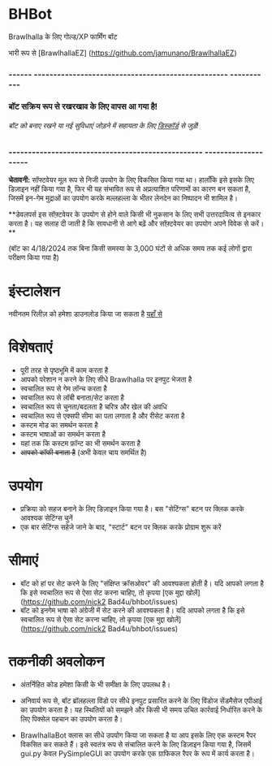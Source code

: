 # BHBot 

Brawlhalla के लिए गोल्ड/XP फार्मिंग बॉट 

भारी रूप से [BrawlhallaEZ] (https://github.com/jamunano/BrawlhallaEZ) 

### ------ -------------------------------------------------- ----------- 

### बॉट सक्रिय रूप से रखरखाव के लिए वापस आ गया है! 
###### बॉट को बनाए रखने या नई सुविधाएं जोड़ने में सहायता के लिए [डिस्कॉर्ड](https://discord.gg/2HDmuqqq9p "डिस्कॉर्ड") से जुड़ें! 

### -------------------------------------------------- -------------------- 

**चेतावनी:** सॉफ्टवेयर मूल रूप से निजी उपयोग के लिए विकसित किया गया था। 
हालाँकि इसे इसके लिए डिज़ाइन नहीं किया गया है, फिर भी यह संभावित रूप से अप्रत्याशित परिणामों का कारण बन सकता है, जिसमें इन-गेम मुद्राओं का उपयोग करके मल्लहल्ला के भीतर लेनदेन का निष्पादन भी शामिल है। 

**डेवलपर्स इस सॉफ़्टवेयर के उपयोग से होने वाले किसी भी नुकसान के लिए सभी उत्तरदायित्व से इनकार करता है। यह सलाह दी जाती है कि सावधानी से आगे बढ़ें और सॉफ़्टवेयर का उपयोग अपने विवेक से करें। ** 

(बॉट का 4/18/2024 तक बिना किसी समस्या के 3,000 घंटों से अधिक समय तक कई लोगों द्वारा परीक्षण किया गया है) 

# इंस्टालेशन 
नवीनतम रिलीज़ को हमेशा डाउनलोड किया जा सकता है [यहाँ से ](https://github.com/Nick2Bad4u/BHBot/releases) 

# विशेषताएं 

- पूरी तरह से पृष्ठभूमि में काम करता है 
- आपको परेशान न करने के लिए सीधे Brawlhalla पर इनपुट भेजता है 
- स्वचालित रूप से गेम लॉन्च करता है 
- स्वचालित रूप से लॉबी बनाता/सेट करता है 
- स्वचालित रूप से चुनता/बदलता है चरित्र और खेल की अवधि 
- स्वचालित रूप से एक्सपी सीमा का पता लगाता है और रीसेट करता है 
- कस्टम मोड का समर्थन करता है 
- कस्टम भाषाओं का समर्थन करता है 
- यहां तक ​​कि कस्टम फ़ॉन्ट का भी समर्थन करता है 
- ~~आपको कॉफी बनाता है~~ (अभी केवल चाय समर्थित है) 

# उपयोग 
- प्रक्रिया को सहज बनाने के लिए डिज़ाइन किया गया है। बस "सेटिंग्स" बटन पर क्लिक करके आवश्यक सेटिंग्स चुनें 
- एक बार सेटिंग्स सहेजे जाने के बाद, "स्टार्ट" बटन पर क्लिक करके प्रोग्राम शुरू करें 

# सीमाएं 
- बॉट को हां पर सेट करने के लिए "संक्षिप्त क्रॉसओवर" की आवश्यकता होती है। यदि आपको लगता है कि इसे स्वचालित रूप से ऐसा सेट करना चाहिए, तो कृपया [एक मुद्दा खोलें] (https://github.com/nick2 Bad4u/bhbot/issues) 
- बॉट को इनगेम भाषा को अंग्रेजी में सेट करने की आवश्यकता है। यदि आपको लगता है कि इसे स्वचालित रूप से ऐसा सेट करना चाहिए, तो कृपया [एक मुद्दा खोलें] (https://github.com/nick2 Bad4u/bhbot/issues) 

# तकनीकी अवलोकन 
- अंतर्निहित कोड हमेशा किसी के भी समीक्षा के लिए उपलब्ध है। 
- अनिवार्य रूप से, बॉट ब्रॉलहल्ला विंडो पर सीधे इनपुट प्रसारित करने के लिए विंडोज सेंडमैसेज एपीआई का उपयोग करता है। यह स्थितियों को समझने और किसी भी समय उचित कार्रवाई निर्धारित करने के लिए पिक्सेल पहचान का उपयोग करता है।

- BrawlhallaBot क्लास का सीधे उपयोग किया जा सकता है या आप इसके लिए एक कस्टम रैपर विकसित कर सकते हैं। इसे स्वतंत्र रूप से संचालित करने के लिए डिज़ाइन किया गया है, जिसमें gui.py केवल PySimpleGUI का उपयोग करके एक ग्राफिकल रैपर के रूप में कार्य करता है।
